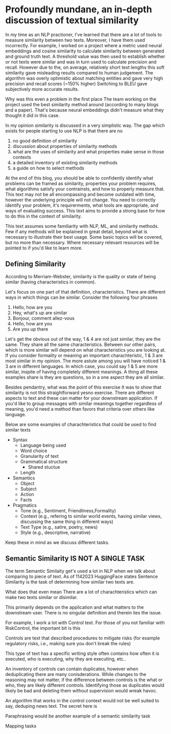 # Profoundly mundane, an in-depth discussion of textual similarity

In my time as an NLP practioner, I've learned that there are a lot of tools to measure similarity between two texts.
Moreover, I have them used incorrectly. For example, I worked on a project where a metric
used neural embeddings and cosine similarity to calculate similarity between generated and ground truth text. A threshold value was then used 
to establish whether or not texts were similar and was in turn used to calculate precision and recall.
However due to the, on average, relatively short text lengths this soft similarity gave misleading results compared to human judgement. 
The algorithm was overly optimistic about matching entities and gave very high precision and recall scores (~150% higher)
Switching to BLEU gave subjectively more accurate results.

Why was this even a problem in the first place The team working on the project used the best similarity method around
(according to many blogs and a paper). That's because neural embeddings didn't measure what they thought it did in this case.

In my opinion similarity is discussed in a very simplistic way. The gap which exists for people starting to use NLP is that there are no
1. no good definition of similarity
2. discussion about properties of similarity methods
3. what are the uses of similarity and what properties make sense in those contexts
4. a detailed inventory of existing similarity methods
5. a guide on how to select methods

At the end of this blog, you should be able to confidently identify what problems can be framed as 
similarity, properties your problem requires, what algorithms satisfy your contrainsts, and how to properly
measure that. This text may not be all encompassing and become outdated with time, however the underlying principle
will not change. You need to correctly identify your problem, it's requirerments, what tools are appropriate, and 
ways of evaluating success. This text aims to provide a strong base for how to do this in the context of similarity.
 
This text assumes some familiarity with NLP, ML, and similarity methods. Few if any methods will be 
explained in great detail, beyond what is necessary to illustrate their best usage. Some basic topics will be covered,
 but no more than necessary. Where necessary relevant resources will be pointed to if you'd like to learn more.

## Defining Similarity
According to Merriam-Webster, similarity is the quality or state of being similar (having characteristics in common).

Let's focus on one part of that definition, characteristics. There are different ways in which things can be similar. Consider the following four
phrases
1. Hello, how are you
2. Hey, what's up are similar
3. Bonjour, comment allez-vous
4. Hello, how are you
5. Are you up there

Let's get the obvious out of the way, 1 & 4 are not just similar, they are the same. They share all the same characteristics. Between our other
pairs, which is more similar will depend on what characteristics you are looking at. If you consider formality or meaning an important charachteristic, 1 & 3 are most similar in my opinion.
The more astute among you will have noticed 1 & 3 are in different languages. In which case, you could say 1 & 5 are more similar, inspite of having completely different meanings.
A thing all these examples share is they are questions, so in a one aspect they are all similar.

Besides pendantry, what was the point of this exercise It was to show that similarity is not this straightforward yesno exercise. There are different aspects to text and these 
can matter for your downstream application. If you'd like to group messages with similar meanings together regardless of meaning, you'd need a method than favors that criteria
over others like language. 

Below are some examples of charachteristics that could be used to find similar texts

- Syntax
	- Language being used
	- Word choice
	- Granularity of text
	- Grammatical structure
		- Shared stuctue
	- Length
- Semantics
	- Object
	- Subject
	- Action
	- Facts
- Pragmatics
	- Tone (e.g., Sentiment, Friendliness,Formality)
	- Context (e.g., refering to similar world events, having similar views, discussing the same thing in different ways)
	- Text Type (e.g., satire, poetry, news)
	- Style (e.g., descriptive, narrative)
	
Keep these in mind as we discuss different tasks.

## Semantic Similarity IS NOT A SINGLE TASK

The term Semantic Similaity get's used a lot in NLP when we talk about comparing to piece of text. As of 1142023 HuggingFace states Sentence Similarity is the task of determining how similar two texts are. 

What does that even mean There are a lot of charachteristics which can make two texts similar or disimilar.

This primarily depends on the application and what matters to the downstream user. There is no singular definition and therein lies the issue.

For example, I work a lot with Control text. For those of you not familiar with RiskControl, the important bit is this

Controls are text that described procedures to mitigate risks (for example regulatory risks, i.e., making sure you don't break the rules)

This type of text has a specific writing style often contains how often it is executed, who is executing, why they are executing, etc..

An inventory of controls can contain duplicates, however when deduplicating there are many conisderations. While changes to the reasoning may not matter, if the difference between controls is the what or who,
they are likely different controls. Identifying those as duplicates would likely be bad and deleting them without supervision would wreak havoc.

An algorithm that works in the control context would not be well suited to say, deduping news text. The secret here is 

Paraphrasing would be another example of a semantic similarity task

Mapping tasks
